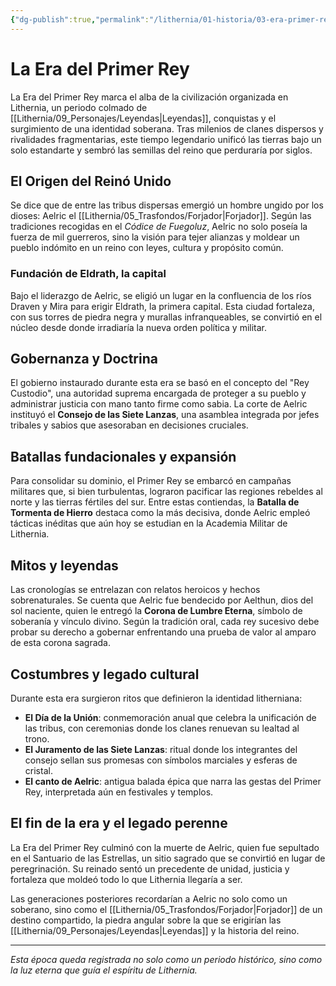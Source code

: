 ```yaml
---
{"dg-publish":true,"permalink":"/lithernia/01-historia/03-era-primer-rey/03-era-primer-rey/","title":"La Era del Primer Rey","tags":["lithernia","historia"]}
---
```


# La Era del Primer Rey

La Era del Primer Rey marca el alba de la civilización organizada en Lithernia, un periodo colmado de [[Lithernia/09_Personajes/Leyendas\|Leyendas]], conquistas y el surgimiento de una identidad soberana. Tras milenios de clanes dispersos y rivalidades fragmentarias, este tiempo legendario unificó las tierras bajo un solo estandarte y sembró las semillas del reino que perduraría por siglos.

## El Origen del Reinó Unido

Se dice que de entre las tribus dispersas emergió un hombre ungido por los dioses: Aelric el [[Lithernia/05_Trasfondos/Forjador\|Forjador]]. Según las tradiciones recogidas en el *Códice de Fuegoluz*, Aelric no solo poseía la fuerza de mil guerreros, sino la visión para tejer alianzas y moldear un pueblo indómito en un reino con leyes, cultura y propósito común.

### Fundación de Eldrath, la capital

Bajo el liderazgo de Aelric, se eligió un lugar en la confluencia de los ríos Draven y Mira para erigir Eldrath, la primera capital. Esta ciudad fortaleza, con sus torres de piedra negra y murallas infranqueables, se convirtió en el núcleo desde donde irradiaría la nueva orden política y militar.

## Gobernanza y Doctrina

El gobierno instaurado durante esta era se basó en el concepto del "Rey Custodio", una autoridad suprema encargada de proteger a su pueblo y administrar justicia con mano tanto firme como sabia. La corte de Aelric instituyó el **Consejo de las Siete Lanzas**, una asamblea integrada por jefes tribales y sabios que asesoraban en decisiones cruciales.

## Batallas fundacionales y expansión

Para consolidar su dominio, el Primer Rey se embarcó en campañas militares que, si bien turbulentas, lograron pacificar las regiones rebeldes al norte y las tierras fértiles del sur. Entre estas contiendas, la **Batalla de Tormenta de Hierro** destaca como la más decisiva, donde Aelric empleó tácticas inéditas que aún hoy se estudian en la Academia Militar de Lithernia.

## Mitos y leyendas

Las cronologías se entrelazan con relatos heroicos y hechos sobrenaturales. Se cuenta que Aelric fue bendecido por Aelthun, dios del sol naciente, quien le entregó la **Corona de Lumbre Eterna**, símbolo de soberanía y vínculo divino. Según la tradición oral, cada rey sucesivo debe probar su derecho a gobernar enfrentando una prueba de valor al amparo de esta corona sagrada.

## Costumbres y legado cultural

Durante esta era surgieron ritos que definieron la identidad litherniana:

- **El Día de la Unión**: conmemoración anual que celebra la unificación de las tribus, con ceremonias donde los clanes renuevan su lealtad al trono.
- **El Juramento de las Siete Lanzas**: ritual donde los integrantes del consejo sellan sus promesas con símbolos marciales y esferas de cristal.
- **El canto de Aelric**: antigua balada épica que narra las gestas del Primer Rey, interpretada aún en festivales y templos.

## El fin de la era y el legado perenne

La Era del Primer Rey culminó con la muerte de Aelric, quien fue sepultado en el Santuario de las Estrellas, un sitio sagrado que se convirtió en lugar de peregrinación. Su reinado sentó un precedente de unidad, justicia y fortaleza que moldeó todo lo que Lithernia llegaría a ser.

Las generaciones posteriores recordarían a Aelric no solo como un soberano, sino como el [[Lithernia/05_Trasfondos/Forjador\|Forjador]] de un destino compartido, la piedra angular sobre la que se erigirían las [[Lithernia/09_Personajes/Leyendas\|Leyendas]] y la historia del reino.

---

*Esta época queda registrada no solo como un periodo histórico, sino como la luz eterna que guía el espíritu de Lithernia.*